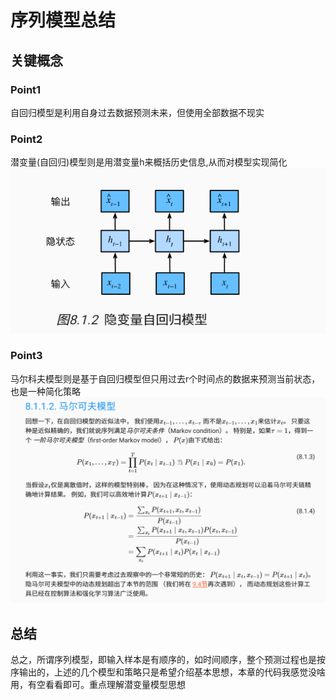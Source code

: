 # 序列模型总结
## 关键概念
### Point1
自回归模型是利用自身过去数据预测未来，但使用全部数据不现实   
### Point2
潜变量(自回归)模型则是用潜变量h来概括历史信息,从而对模型实现简化   
![alt text](image.png)
### Point3
马尔科夫模型则是基于自回归模型但只用过去r个时间点的数据来预测当前状态，也是一种简化策略    
![alt text](image-1.png)
## 总结
总之，所谓序列模型，即输入样本是有顺序的，如时间顺序，整个预测过程也是按序输出的，上述的几个模型和策略只是希望介绍基本思想，本章的代码我感觉没啥用，有空看看即可。重点理解潜变量模型思想